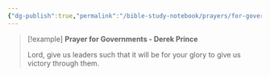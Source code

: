 ```yaml
---
{"dg-publish":true,"permalink":"/bible-study-notebook/prayers/for-governments/","tags":["Prayer/For-Governments"],"created":"2025-06-02T23:52:02.941-04:00","updated":"2025-06-04T01:40:35.464-04:00"}
---
```




> [!example] **Prayer for Governments - Derek Prince**
>
> Lord, give us leaders such that it will be for your glory to give us victory through them.

